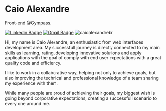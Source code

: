 # Caio Alexandre

Front-end @Gympass.

[![Linkedin Badge](https://img.shields.io/badge/-Caio%20Alexandre-6633cc?style=flat-square&logo=Linkedin&logoColor=white&link=https://www.linkedin.com/in/caioalexandrebr/)](https://www.linkedin.com/in/caioalexandrebr/)
[![Gmail Badge](https://img.shields.io/badge/-contato@caioalexandre.com-6633cc?style=flat-square&logo=Gmail&logoColor=white&link=mailto:contato@caioalexandre.com)](mailto:contato@caioalexandre.com)
<img src="https://komarev.com/ghpvc/?username=caioalexandrebr&label=Profile%20views&color=6633CC&style=flat" alt="caioalexandrebr" />

Hi, my name is Caio Alexandre, an enthusiastic from web interfaces development area. My successfull journey is directly connected to my main skills as learning, rating, developing innovative solutions and apply applications with the goal of comply with end user expectations with a great quality code and efficiency.

I like to work in a collaborative way, helping not only to achieve goals, but also improving the technical and professional knowledge of a team sharing my experience with them.

While many people are proud of achieving their goals, my biggest wish is going beyond corporative expectations, creating a successfull scenario to every one around me.

